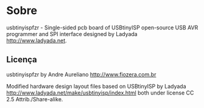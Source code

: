 Sobre=====usbtinyispfzr - Single-sided pcb board of USBtinyISP open-source USB AVR programmer and SPI interface designed by Ladyada <http://www.ladyada.net>.Licença-------usbtinyispfzr by Andre Aureliano <http://www.fiozera.com.br>Modified hardware design layout files based on USBtinyISP by Ladyada <http://www.ladyada.net/make/usbtinyisp/index.html> both under license CC 2.5 Attrib./Share-alike.